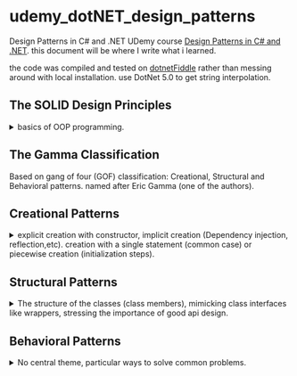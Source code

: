 # udemy_dotNET_design_patterns

Design Patterns in C# and .NET
UDemy course [Design Patterns in C# and .NET](https://www.udemy.com/course/design-patterns-csharp-dotnet).
this document will be where I write what i learned.

the code was compiled and tested on [dotnetFiddle](https://dotnetfiddle.net/) rather than messing around with local installation. use DotNet 5.0 to get string interpolation.

## The SOLID Design Principles
<details>
<summary>
basics of OOP programming.
</summary>

### Single Responsibility Principle

Any particular class / function / object should have only one reason to change.  
External functionalities aren't part of the core class and should go in a helper module. A red flag for violation of the principal is use of external resources like files, streams or sockets.

### Open Closed Principle

Class should be open for extension (derived classes), closed for changes (modifications). Changes to derived classes should not require changes in the base class. 

example of using ISpecification and Combinators.

### Liskov Substitution Principle

You can always use a derived class when a base class is expected. the classic example of squares and rectangles (which aren't fit for the Liskov substitution!).

### Interface Segregation Principle

Interfaces should require the minimal functionality, and nothing else. don't require more functionality in the interface then needed. "don't pay for what you don't need!", separate interfaces to the minimal requirements and combine them as higher level interfaces if needed (interfaces can inherit).  

*YAGNI*: you ain't going to need it.  
A red flag is functions that aren't supported (throw exceptions, do no-ops, always error).

### Dependency Inversion Principle
High level modules should not depend of low level modules. Use abstractions.  
Consume classes as interfaces, so they are decoupled from other classes which uses them. Don't depend on concrete classes in input / member variables. Prefer using interfaces (for both levels).

</details>

## The Gamma Classification

Based on gang of four (GOF) classification: Creational, Structural and Behavioral patterns. named after Eric Gamma (one of the authors).


## Creational Patterns

<details>
<summary>
explicit creation with constructor, implicit creation (Dependency injection, reflection,etc). creation with a single statement (common case) or piecewise creation (initialization steps).
</summary>


### Builder
<details>
<summary>
When piecewise object construction is complicated, provide an API for doing it succinctly.
</summary>
Some objects are complicated to build. but a constructor with too many arguments isn't a reasonable behavior. A builder class is a separate class that is used to hold all the pieces together until finally calling the real class constructor.

Think about the C# StringBuilder which is used to build a string object. 
``` csharp
static void Main(string[] args)
{
    var sb = New StringBuilder();
    sb.append("str1");
    sb.append("str2");
    var str = sb.toString();
    };
}
```
we can imagine a specialized HTMLBuilder class that nows how to write elements inside a tag and construct the final string, and it can add children elements and create the final html text. this is similar to what react does with javaX.


**Fluent Interface**: an interface for chaining together commands by always returning the reference to the active object.

``` csharp
public class MyClass
{
    public MyClass Foo(int x)
    {
        //do something with x
        return this;
    }

    static void Main(string[] args)
    {
    var myclass = New MyClass();
    my.class.foo(1).foo(2);
    };
}
```

There is a problem in inheriting from fluent interface. if we methods from the base class, they return the reference as the base class, which has limited functionality. we can use the [Curiously Recurring Template Pattern](https://en.wikipedia.org/wiki/Curiously_recurring_template_pattern) to always return the most derived class.

``` csharp
public class MyClass
{
    public MyClass Foo(int x)
    {
        //do something with x
        return this;
    }

}

public class MyClassDerived : MyClass
{
    public MyClassDerived bar(string x)
    {
        //do something with x
        return this;
    }
}

public class BaseCRTP<SELF>: BaseCRTP<SELF}>
{
    public SELF Foo(int x)
    {
        //do something with x
        return (SELF)this;
    }

}

public class DerivedCRTP<SELF> : BaseCRTP<DerivedCRTP<SELF>>
{
    public SELF bar(string x)
    {
        //do something with x
        return (SELF)this;
    }

}
static void Main(string[] args)
{
    var myclass = New MyClassDerived();
    // this will fail!
    //my.class.foo(1).bar("laa");
    // this will work
    var myCRTP = new DerivedCRTP<DerivedCRTP>();
    myCRTP.foo(1).bar("laa");
};
```
we can add a method *.build()* that actually constructs the final object in the end.  

#### Functional Builder

An example of using a functional builder: a builder object with a list of functions, extension methods and open/closed principal. then we can make this an abstract builder class that can work for any type of class

#### Faceted Builder

using a *facade* design pattern to hold the reference to class, and then using more than one builder on it. the containing object exposes different builders (with the same object as the reference) and allows the user to switch between different 'builder' mechanisms.

</details>

### Factories

<details>
<summary>
A component responsible solely for the wholesale (not piecewise) creation of objects.
</summary>

#### Factory Method

Normal constructors must have the same (none descriptive) name, if you want to provide defaults this can turn into a mess ("optional parameters hell"). you can't have the same parameters for different functions because that's not possible in overloading functions (all the ctors have the same name!) and you can't give a derived class without explicitly calling for that derived class ctor.

##### Point Example 

we have a Point constructor that take x,y coordinates, and we want a constructor that can take polar points (rho, theta), but we already have a constructor with (double,double) arguments. so we can start adding parameters to determine how to use the doubles. but this is uncomfortable, and we lose the explicit naming of the parameters and we must have documentation explaining this.  
If we want to be explicit, we can have derived class (cartesian point,polar point) that have properly named constructors, but that feels like a misuse of inheritance. the functionality is still the same and still exists solely in the base class.  
C# resharper actually had a quick action to refactor a constructor into a factory method. This is a static class function that calls the (preferably private/protected) constructor.

##### Asynchronous Factory Method

We can't do a-synchronized stuff inside a constructor. We can have a separate init async function that is used severalty. but then we relay on the user to call it after each creation. to ensue this we can add factory method that calls the constructor and then the async initialization method before returning it to the user.



#### Factory Class

if we have big enough class, it might be better in terms of SRP (single responsibility principle) to separate the class creation methods (factory methods) from the class itself. so we can have a Factory class with a sole reputability of providing ways to create the object.  
we can fiddle around with the access modifiers by making it internal (so only the package classes can create it). Alternatively, we can make the factory a static inner class (and the constructor private) so that no external code can create the class, and the only way to create instances of this object is via the static factory class, which has access to other private methods of the containing class.

we can see this in action in C# [Task.Factory](https://docs.microsoft.com/en-us/dotnet/api/system.threading.tasks.taskfactory?view=net-5.0).

we can have factory properties: always create an object with some specified parameters. if this object can't be changed, then it's better to have it as a singleton/static class member (initialled just once)
``` csharp
public class Point
{
    private Point(x,y)
    {
        // constructor..
    }
    public static Point OriginProperty => new Point(0,0); // new point each call
    public static Point OriginMember = new Point(0,0); // created once
}
```

#### Abstract Factory (Interface Factory)

**name is misleading, abstract in this context means interface, not a 'base class that can't be instantiated on its' own'.**  
Give out ~~abstract~~ interface objects (rather than concrete objects). we can also have interface for the abstract factory itself, so that's an hierarchical factory design.  
the example in the video is a hot drinks machine which uses Activator.CreateInstance() to create classes with reflection.

the example has a bit of violating the OCP (open close principle) by using enums. it can be fixed with reflections again (on with dependency injection, as it should be used in production code), we take all classes that implement the interface from the assembly (avoiding the interface itself) and create them as our factories. to create an actual drink we have a method to expose the available options with a primitive type identifer (index number, string name) that we can accept from the user (don't forget to validate it!) and access the correct factory.
</details>

### Prototype

<details>
<summary>
A partially or fully initialized object that you copy (clone) and make use of.
</summary>

All about object copying. We don't design object from scratch. we make a copy and then change it. sometimes it's called a 'clone' of the object, we need deep copying.  
we can either implement DeepCopy as a method/interface ourselves or use a serializer.

#### ICloneable is bad? what about Copy Constructors?

C# provides an interface ICloneable with the method Clone(), but it doesn't specify if it's a shallow copy or deep copy. and it always returns an object frm type Object (we need to explicitly cast it). Clone() sometimes specifies if it does a shallow copy.  
Another concept is taken from C++, the copy constructor. a constructor overload that takes an instance of the same class and calls the copy constructor on the members. but it's weird to do something c++ in c#.

#### IPrototype<T> interface

what about an interface that is both generic (DeepClone() returns T, no need to cast it) and explicitly does deep copying? it's possible, but still cumbersome, because it needs to be implemented in each member of the object.  
This approach doesn't scale well with large inheritance hierarchy. Each derived class must be able to pass parameters to the base class, and there's a lot of repetition going on. we can around it by requiring the class to have a empty default constructor, and implement a method to copy it's own properties into an object of the same class. we also have a default DeepCopy() method. the CopyTo() method copies it's own class properties and calls the base class CopyTo() method. there's an issue of casting to use the default implementation method. there is a problem that deepCopy() can not only copy a derived class, it can also copy a derived class into a base class.

``` csharp
public interface IDeepCopyable<T> where T: new()
{
    void CopyTo(T target);
    //default implementation?
    T DeepCopy()
    {
        T t = new T();
        CopyTo(t);
        return t;
    }
}
```


#### Copy Through Serialization

why bother with all the inheritance and interfaces when can simply use  extension methods on any type by serializing and deserializing. if we want to use the binary formatter, then all the classes and members must be using the [\[Serializable\] attribute](https://docs.microsoft.com/en-us/dotnet/api/system.serializableattribute?view=net-5.0). but we can choose other formatters, each serializer has different requirements. the xmlSerializer requires an empty parameterless constructor.

``` csharp
//extension method, takes this as argument, so can be called on anything?
public static T DeepCopy<T>(this T self)
{
    var stream = new MemoryStream();
    var formatter = new BinaryFormatter(); //requires the [Serializable] attribute
    formatter.serialize(stream, self); //write to stream
    stream.seek(0,SeekOrigin.Begin);  //start of stream;
    object copy = formatter.Deserialize(stream); //read from stream
    stream.close(); //maybe we could have used 'using'
    return (T) copy; //cast to T;
}

public static T DeepCopyXml<T>(this T self)
{
    using (var stream = new MemoryStream()) //will close the stream on it's own.
    {
        var serializer = new XmlSerializer(typeof(T));
        serializer.Serialize(stream,self);
        stream.Position = 0; //same as Seek, bring the stream back to the start;
        return (T)serializer.Deserialize(stream);
    }
}
```
</details>

### Singleton

<details>
<summary>
A component which is instantiated only once.
</summary>

The very hated pattern, even said that is often a design smell.

for some components, it doesn't makes sense to have more than one object of it's kind. important when construction is expensive, we don't want to allow more creations of it, and we want the entire system to use the same instance.
 
keep the constructor private and have a static instance, all the usual lazy or eager instantiation, we can use the system Lazy<> class if we want.

there is a problem: the singleton is a hard coded reference, so testing any component that uses it means testing on a 'live' component, and we can't write tests because the data might change, and we are using the live component (and one day, we will do something stupid to mess it up and the whole team will have to stop everything and fix it), so things are already in danger. we can mitigate this by using dependency injection. 

instead of implementing a singleton, we create a normal class, and use a dependency injection framework to treat it as such.

``` csharp
public void DependencyInjection()
{
    var cb = new ContainerBuilder(); //dependency 
    cb.RegisterType<OrdinaryDatabase>() //register the normal class or mock data
    .As<IDatabase> //the interface it implements
    .SingleInstance(); // require just one of them.
    cb.RegisterType<ConfigurableRecordFinder>(); //register a type that uses the interface.
    using (var c = cb.Build())
    {
        var rf = c.Resolve<ConfigurableRecordFinder>();
    }
}
```

why Singleton and not static? because we can't use dependency injection with static class. but there is something called [monostate pattern](https://stackoverflow.com/questions/624653/is-monostate-the-good-cousin-of-the-evil-singleton) which aims to have our cake and eat it. we can use 'new' to instantiate new objects, but all objects are referring to static fields. so maybe this means we can inherit from the class and still keep a single state.

thread safety: we can have a singleton for each thread by using a ThreadLocal<> wrapper and combine it with the other singleton implementations. we can also get the same results by using some container framework like we did with the dependency injection.

#### Ambient context pattern

some data that is changing, but also shared?
example in video. stack of contexts? scoping, disposing.   

</details>

</details>

## Structural Patterns

<details>
<summary>
The structure of the classes (class members), mimicking class interfaces like wrappers, stressing the importance of good api design.
</summary>

### Adapter

<details>
<summary>
A construct which adapts an existing interface X to conform to the required interface Y.
</summary>
imagine a electrical adapter for different power outlets.  
we take one class and force it to conform to some given interface, either by creating a new class or forwarding calls. can be as simple or as complicated as needed.

#### Caching

If our adapter uses a large amount of temporary data (creating objects), it might be more efficient to do some caching and retain the data internally. this of course assumes that we are going to reuse the same objects and that they are constant and not changing.

#### Generic Value Adapter

*not sure what's the point, actually*  
this would be trivial in c++. but in c# this requires quite a bit of work. there is a big example that. see file. basically, we need to propagate the type information in the entire hierarchy, we simply throw TSelf everywhere.

#### Adapter with dependency injection

an example with the container pattern and the command pattern. we use the *ContainerBuilder.RegisterAdapter()* method and the metadata feature.

</details>

### Bridge

<details>
<summary>
A mechanism that decouples an interface (hierarchy) from implementation (hierarchy).
</summary>
Avoiding a 'cartesian product complexity explosion' situation, if we have different features in a class hierarchy, each inheritance level can double the amount of classes. we rather use aggregation/composition than inheritance.  
if an interface has two options, we don't add the interface implementation to the class definition, we keep it as member so it doesn't require us to stack levels of inheritance classes.
should probably go along with dependency injection.

I think the difference between this a a decorator is that decorator is designed to hold itself in a nested level, while the bridge pattern is about horizontal levels. I think that this can be achieved with templates, but who am i to decide..?
</details>

### Composite

<details>
<summary>
A mechanism for treating individual (scalar) object and compositions of objects in a uniform matter.
</summary>

An example of a drawing application using a Composite to aggregate Graphic Objects together. the base class contains other object of itself. object can contain both it's own data and components, and the API doesn't care about it.  
An example of a neuron network containing a neuron class, a neuron layer and eventually a neuron rind. instead, we treat a single neuron as a collection of neuron as well. we define the neuron class an IEnumerable\<neuron\>, and **define the api around the collection of elements**, so we can treat a singular element the same as the aggregate.

going back to the open closed principle, where we created an 'AndSpecification' as a combinator of ISpecification, we can replace it with a 'CompositeSpecification' base class that can handle any number of CompositeSpecification (single, two, many) which can be combined in different ways.

based on the exercise, we should look at the IEnumerable interface.

</details>

### Decorator

<details>
<summary>
Facilitates the addition of behaviors to individual object without inheriting from them.
</summary>

sticking to the open code principle, extend functionality, keep the new changes separate (single responsibility principle), also work with sealed objects that can't be inherited.

it may or may not proxy calls to the decorated objects, it allows us to create runtime different decorators chains. we can use dynamic decorations (by passing around objects as references), or static decorations, which aren't as complex because of how the language treats generics (it's much more impressive in c++).

#### Decorating a Sealed class - CodeBuilder and StringBuilder

example of decorating the StringBuilder class. it's a sealed class (can't inherit from it) so if we need new functionality, we can't simply inherit and override. StringBuilder is actually a fluent class, so even if we delegate everything to the StringBuilder member, we need some manual changes.

#### Adapter - Decorator 

a class that uses both a StringBuilder member and adapts it to conform to regular string operations (constructor from string literal, concatenation with strings with the plus operator). this allows us quickly refactor any inefficient string objects into more efficient code (which is implemented via the StringBuilder) without changing any operations besides the creation of the object.

#### Pseudo Multiple Inheritance

C# and java don't support multiple inheritance. we use interfaces instead. but if we still need more than one base class (for member variables), we can use composition. the 'derived' class implements the interfaces, but delegates them to member variables.  
this brings back the diamond inheritance problem, if the two members (which are supposed to be base class) have a common property, we need to keep the values in sync. there isn't a 'clean' virtual inheritance like in c++.

#### Multiple Inheritance with Default interface members

modern c# allows us to have default implementations for interface methods;
``` csharp
public interface ICreature
{
    int Age {get; set;}
}

public interface IBird:ICreature
{
    void Fly()
    {
        if (Age >10)
        {
            Console.WriteLine("Flying!");
        }
    }
}
```
options of adding behaviors
1. Inheritance
2. Wrapper class
3. Extension methods.
4. C#8 default interface methods.

we can't actually call the default methods from the concrete class (if we the derived class didn't implement it), we must refer to our object as the interface via casting  or by using the "if (o **is** Obj obj)" syntax.

#### Dynamic Decorator Composition

this is probably the classic way to learn decorator design pattern,an object holds a reference to an object of the same interface, and delegates the operations after (or before) adding it's own special behavior.

there is a possible issue with Dynamic Decorator Composition, we can create a cycle that two decorators modify the same 'functionality', what does it mean that a shape has two 'color decorator'?. this can't be statically detected.  
this can be solved with a CyclePolicy:
``` csharp
public abstract class ShapeDecoratorCyclePolicy
{
    public abstract bool TypeAdditionAllowed(Type type,IList<Type> allTypes);
    public abstract bool ApplicationAllowed(Type type,IList<Type> allTypes);
}

public class ThrowOnCyclePolicy:ShapeDecoratorCyclePolicy
{
    private bool handler(Type type,IList<Type> allTypes)
    {
        if (allTypes.Contains(type))
        {
            throw new InvalidOperationsException($"cycle!");
        }
        return true;
    }
    public override bool TypeAdditionAllowed(Type type,IList<Type> allTypes)
    {
        return handler(type,allTypes);
    }
    public override bool ApplicationAllowed(Type type,IList<Type> allTypes)
    {
        return handler(type,allTypes);
    }
}
```
there is an common practice in c# of having both a generic and none generic classes with the same name. it has something to do with the *is* operator. see file. it's another **curious recursive template pattern** thing with inheriting from TSelf; the policy is a **strategy design pattern**.

#### Static Decorator Compositions

this is something that works in languages with compile time templates like c++.  in the example everything requires having a default constructor. we have a problem with the inner constructors. and how to access and expose the properties of the inner decorator. **this isn't a viable solution to C# production code**.

#### Decorator in dependency injection

using ContainerBuilder. we can register it as a named decorator, and supply it with a lambda to resolve the decorator properly.



</details>

### Facade
### Flyweight
### Proxy

</details>

## Behavioral Patterns

<details>
<summary>
No central theme, particular ways to solve common problems.
</summary>

### Chain Of Responsibility
### Command
### Interpreter
### Mediator
### Memento
### Null Object
### Observer
### State
### Strategy
### Template Method

#### Visitor

<details>
<summary>
TODO: add Summary
</summary>
</details>
</details>
